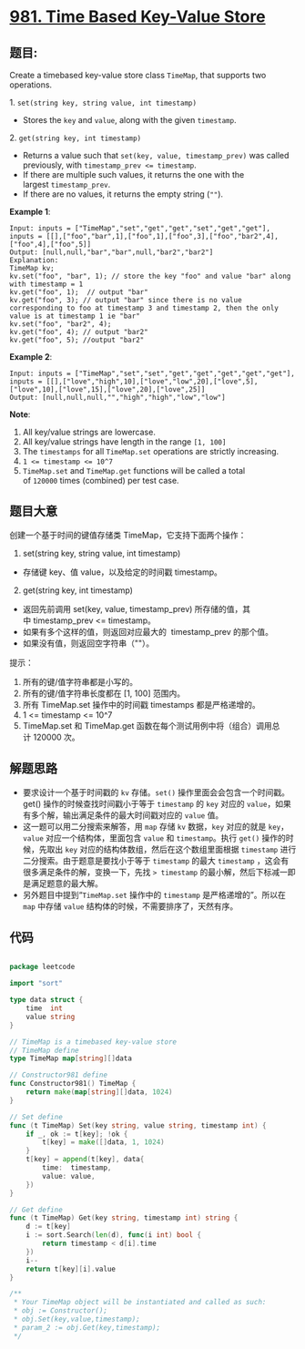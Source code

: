 # [981. Time Based Key-Value Store](https://leetcode.com/problems/time-based-key-value-store/)


## 题目:

Create a timebased key-value store class `TimeMap`, that supports two operations.

1. `set(string key, string value, int timestamp)`

- Stores the `key` and `value`, along with the given `timestamp`.

2. `get(string key, int timestamp)`

- Returns a value such that `set(key, value, timestamp_prev)` was called previously, with `timestamp_prev <= timestamp`.
- If there are multiple such values, it returns the one with the largest `timestamp_prev`.
- If there are no values, it returns the empty string (`""`).

**Example 1**:

    Input: inputs = ["TimeMap","set","get","get","set","get","get"], inputs = [[],["foo","bar",1],["foo",1],["foo",3],["foo","bar2",4],["foo",4],["foo",5]]
    Output: [null,null,"bar","bar",null,"bar2","bar2"]
    Explanation:   
    TimeMap kv;   
    kv.set("foo", "bar", 1); // store the key "foo" and value "bar" along with timestamp = 1   
    kv.get("foo", 1);  // output "bar"   
    kv.get("foo", 3); // output "bar" since there is no value corresponding to foo at timestamp 3 and timestamp 2, then the only value is at timestamp 1 ie "bar"   
    kv.set("foo", "bar2", 4);   
    kv.get("foo", 4); // output "bar2"   
    kv.get("foo", 5); //output "bar2"

**Example 2**:

    Input: inputs = ["TimeMap","set","set","get","get","get","get","get"], inputs = [[],["love","high",10],["love","low",20],["love",5],["love",10],["love",15],["love",20],["love",25]]
    Output: [null,null,null,"","high","high","low","low"]

**Note**:

1. All key/value strings are lowercase.
2. All key/value strings have length in the range `[1, 100]`
3. The `timestamps` for all `TimeMap.set` operations are strictly increasing.
4. `1 <= timestamp <= 10^7`
5. `TimeMap.set` and `TimeMap.get` functions will be called a total of `120000` times (combined) per test case.

## 题目大意

创建一个基于时间的键值存储类 TimeMap，它支持下面两个操作：

1. set(string key, string value, int timestamp)

- 存储键 key、值 value，以及给定的时间戳 timestamp。

2. get(string key, int timestamp)

- 返回先前调用 set(key, value, timestamp_prev) 所存储的值，其中 timestamp_prev <= timestamp。
- 如果有多个这样的值，则返回对应最大的  timestamp_prev 的那个值。
- 如果没有值，则返回空字符串（""）。

提示：

1. 所有的键/值字符串都是小写的。
2. 所有的键/值字符串长度都在 [1, 100] 范围内。
3. 所有 TimeMap.set 操作中的时间戳 timestamps 都是严格递增的。
4. 1 <= timestamp <= 10^7
5. TimeMap.set 和 TimeMap.get 函数在每个测试用例中将（组合）调用总计 120000 次。


## 解题思路

- 要求设计一个基于时间戳的 `kv` 存储。`set()` 操作里面会会包含一个时间戳。get() 操作的时候查找时间戳小于等于 `timestamp` 的 `key` 对应的 `value`，如果有多个解，输出满足条件的最大时间戳对应的 `value` 值。
- 这一题可以用二分搜索来解答，用 `map` 存储 `kv` 数据，`key` 对应的就是 `key`，`value` 对应一个结构体，里面包含 `value` 和 `timestamp`。执行 `get()` 操作的时候，先取出 `key` 对应的结构体数组，然后在这个数组里面根据 `timestamp` 进行二分搜索。由于题意是要找小于等于 `timestamp` 的最大 `timestamp` ，这会有很多满足条件的解，变换一下，先找 `> timestamp` 的最小解，然后下标减一即是满足题意的最大解。
- 另外题目中提到“`TimeMap.set` 操作中的 `timestamp` 是严格递增的”。所以在 `map` 中存储 `value` 结构体的时候，不需要排序了，天然有序。


## 代码

```go

package leetcode

import "sort"

type data struct {
	time  int
	value string
}

// TimeMap is a timebased key-value store
// TimeMap define
type TimeMap map[string][]data

// Constructor981 define
func Constructor981() TimeMap {
	return make(map[string][]data, 1024)
}

// Set define
func (t TimeMap) Set(key string, value string, timestamp int) {
	if _, ok := t[key]; !ok {
		t[key] = make([]data, 1, 1024)
	}
	t[key] = append(t[key], data{
		time:  timestamp,
		value: value,
	})
}

// Get define
func (t TimeMap) Get(key string, timestamp int) string {
	d := t[key]
	i := sort.Search(len(d), func(i int) bool {
		return timestamp < d[i].time
	})
	i--
	return t[key][i].value
}

/**
 * Your TimeMap object will be instantiated and called as such:
 * obj := Constructor();
 * obj.Set(key,value,timestamp);
 * param_2 := obj.Get(key,timestamp);
 */

```